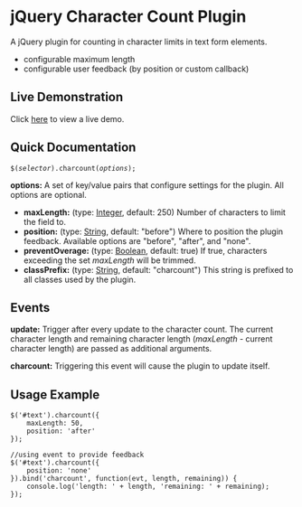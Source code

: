 # jQuery Character Count Plugin #

A jQuery plugin for counting in character limits in text form elements.

* configurable maximum length
* configurable user feedback (by position or custom callback)


## Live Demonstration ##

Click [here](http://craigmccoy.github.com/jquery-charcount/) to view a live demo.


## Quick Documentation ##

<code>$(*selector*).charcount(*options*);</code>

**options:** A set of key/value pairs that configure settings for the plugin.  All options are optional.

* **maxLength:** (type: <a href="http://docs.jquery.com/Types#Integer" target="_blank">Integer</a>, default: 250) Number of characters to limit the field to.
* **position:** (type: <a href="http://docs.jquery.com/Types#String" target="_blank">String</a>, default: "before") Where to position the plugin feedback.  Available options are "before", "after", and "none".
* **preventOverage:** (type: <a href="http://docs.jquery.com/Types#Boolean" target="_blank">Boolean</a>, default: true) If true, characters exceeding the set *maxLength* will be trimmed.
* **classPrefix:** (type: <a href="http://docs.jquery.com/Types#String" target="_blank">String</a>, default: "charcount") This string is prefixed to all classes used by the plugin.


## Events ##

**update:** Trigger after every update to the character count.  The current character length and remaining character length (*maxLength* - current character length) are passed as additional arguments.

**charcount:** Triggering this event will cause the plugin to update itself.


## Usage Example ##

	$('#text').charcount({
		maxLength: 50,
		position: 'after'
	});
	
	//using event to provide feedback
	$('#text').charcount({
		position: 'none'
	}).bind('charcount', function(evt, length, remaining)) { 
		console.log('length: ' + length, 'remaining: ' + remaining);
	});
